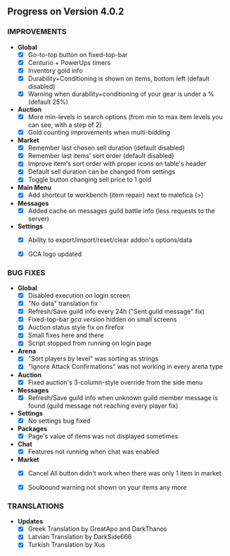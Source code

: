 
## Progress on Version 4.0.2


### IMPROVEMENTS
- **Global**
	- [x] Go-to-top button on fixed-top-bar
	- [x] Centurio + PowerUps timers
	- [x] Inventory gold info
	- [x] Durability+Conditioning is shown on items, bottom left (default disabled)
	- [x] Warning when durability+conditioning of your gear is under a % (default 25%)
- **Auction**
	- [x] More min-levels in search options (from min to max item levels you can see, with a step of 2)
	- [x] Gold counting improvements when multi-bidding
- **Market**
	- [x] Remember last chosen sell duration (default disabled)
	- [x] Remember last items' sort order (default disabled)
	- [x] Improve item's sort order with proper icons on table's header
	- [x] Default sell duration can be changed from settings
	- [x] Toggle button changing sell price to 1 gold
- **Main Menu**
	- [x] Add shortcut to workbench (item repair) next to malefica (>)
- **Messages**
	- [x] Added cache on messages guild battle info (less requests to the server)
- **Settings**
	- [x] Ability to export/import/reset/clear addon's options/data
	- [x] GCA logo updated


### BUG FIXES
- **Global**
	- [x] Disabled execution on login screen
	- [x] "No data" translation fix
	- [x] Refresh/Save guild info every 24h ("Sent guild message" fix)
	- [x] Fixed-top-bar _gca version_ hidden on small screens
	- [x] Auction status style fix on firefox
	- [x] Small fixes here and there
	- [x] Script stopped from running on login page
- **Arena**
	- [x] "Sort players by level" was sorting as strings
	- [x] "Ignore Attack Confirmations" was not working in every arena type
- **Auction**
	- [x] Fixed auction's 3-column-style override from the side menu
- **Messages**
	- [x] Refresh/Save guild info when unknown guild member message is found (guild message not reaching every player fix)
- **Settings**
	- [x] No settings bug fixed
- **Packages**
	- [x] Page's value of items was not displayed sometimes
- **Chat**
	- [x] Features not running when chat was enabled
- **Market**
	- [x] Cancel All button didn't work when there was only 1 item in market
	- [x] Soulbound warning not shown on your items any more
	

### TRANSLATIONS
- **Updates**
	- [x] Greek Translation by GreatApo and DarkThanos
	- [x] Latvian Translation by DarkSide666
	- [x] Turkish Translation by Xus
